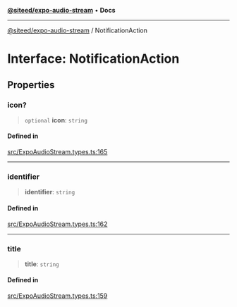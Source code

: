 [**@siteed/expo-audio-stream**](../README.md) • **Docs**

***

[@siteed/expo-audio-stream](../README.md) / NotificationAction

# Interface: NotificationAction

## Properties

### icon?

> `optional` **icon**: `string`

#### Defined in

[src/ExpoAudioStream.types.ts:165](https://github.com/deeeed/expo-audio-stream/blob/d421de5250f9c4132b4bf62687e76e58b9781fa9/packages/expo-audio-stream/src/ExpoAudioStream.types.ts#L165)

***

### identifier

> **identifier**: `string`

#### Defined in

[src/ExpoAudioStream.types.ts:162](https://github.com/deeeed/expo-audio-stream/blob/d421de5250f9c4132b4bf62687e76e58b9781fa9/packages/expo-audio-stream/src/ExpoAudioStream.types.ts#L162)

***

### title

> **title**: `string`

#### Defined in

[src/ExpoAudioStream.types.ts:159](https://github.com/deeeed/expo-audio-stream/blob/d421de5250f9c4132b4bf62687e76e58b9781fa9/packages/expo-audio-stream/src/ExpoAudioStream.types.ts#L159)
